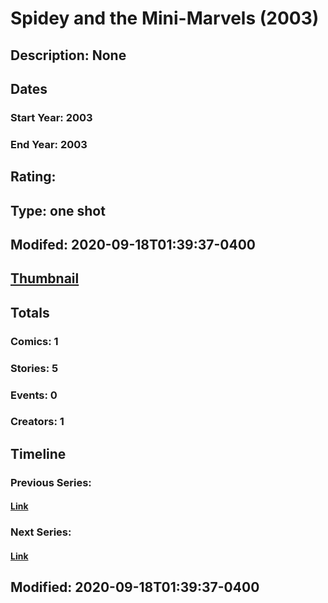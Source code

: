 # Spidey and the Mini-Marvels (2003)
## Description: None
## Dates
### Start Year: 2003
### End Year: 2003
## Rating: 
## Type: one shot
## Modifed: 2020-09-18T01:39:37-0400
## [Thumbnail](http://i.annihil.us/u/prod/marvel/i/mg/1/d0/4bb5dfbd18bc1.jpg)
## Totals
### Comics: 1
### Stories: 5
### Events: 0
### Creators: 1
## Timeline
### Previous Series: 
#### [Link]()
### Next Series: 
#### [Link]()
## Modified: 2020-09-18T01:39:37-0400